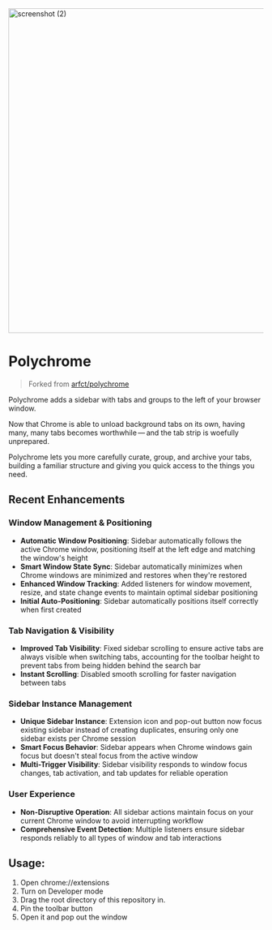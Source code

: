 



<img width="640" alt="screenshot (2)" src="https://user-images.githubusercontent.com/563095/118682983-cfe83f80-b7b5-11eb-998e-83775a107aaf.png">

# Polychrome

> Forked from [arfct/polychrome](https://github.com/arfct/polychrome)

Polychrome adds a sidebar with tabs and groups to the left of your browser window. 

Now that Chrome is able to unload background tabs on its own, having many, many tabs becomes worthwhile — and the tab strip is woefully unprepared.

Polychrome lets you more carefully curate, group, and archive your tabs, building a familiar structure and giving you quick access to the things you need.

## Recent Enhancements

### Window Management & Positioning
- **Automatic Window Positioning**: Sidebar automatically follows the active Chrome window, positioning itself at the left edge and matching the window's height
- **Smart Window State Sync**: Sidebar automatically minimizes when Chrome windows are minimized and restores when they're restored
- **Enhanced Window Tracking**: Added listeners for window movement, resize, and state change events to maintain optimal sidebar positioning
- **Initial Auto-Positioning**: Sidebar automatically positions itself correctly when first created

### Tab Navigation & Visibility  
- **Improved Tab Visibility**: Fixed sidebar scrolling to ensure active tabs are always visible when switching tabs, accounting for the toolbar height to prevent tabs from being hidden behind the search bar
- **Instant Scrolling**: Disabled smooth scrolling for faster navigation between tabs

### Sidebar Instance Management
- **Unique Sidebar Instance**: Extension icon and pop-out button now focus existing sidebar instead of creating duplicates, ensuring only one sidebar exists per Chrome session
- **Smart Focus Behavior**: Sidebar appears when Chrome windows gain focus but doesn't steal focus from the active window
- **Multi-Trigger Visibility**: Sidebar visibility responds to window focus changes, tab activation, and tab updates for reliable operation

### User Experience
- **Non-Disruptive Operation**: All sidebar actions maintain focus on your current Chrome window to avoid interrupting workflow
- **Comprehensive Event Detection**: Multiple listeners ensure sidebar responds reliably to all types of window and tab interactions

## Usage:

1. Open chrome://extensions
2. Turn on Developer mode
3. Drag the root directory of this repository in.
4. Pin the toolbar button
5. Open it and pop out the window

